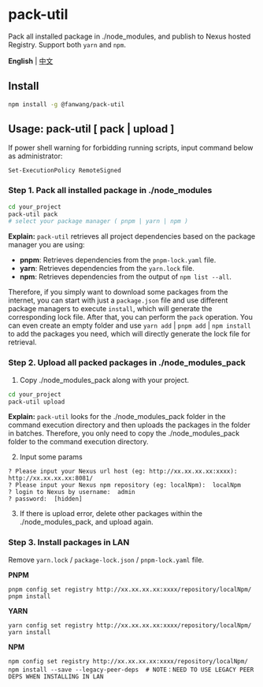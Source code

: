 # pack-util

Pack all installed package in ./node_modules, and publish to Nexus hosted Registry. Support both `yarn` and `npm`.   

**English** | [中文](./README.md)  

## Install  

```sh
npm install -g @fanwang/pack-util
```

## Usage: pack-util [ pack | upload ]  
If power shell warning for forbidding running scripts, input command below as administrator:  
```
Set-ExecutionPolicy RemoteSigned
```

### Step 1. Pack all installed package in ./node_modules  

```sh
cd your_project
pack-util pack
# select your package manager ( pnpm | yarn | npm )
```
**Explain:**
`pack-util` retrieves all project dependencies based on the package manager you are using:
- **pnpm**: Retrieves dependencies from the `pnpm-lock.yaml` file.
- **yarn**: Retrieves dependencies from the `yarn.lock` file.
- **npm**: Retrieves dependencies from the output of `npm list --all`.

Therefore, if you simply want to download some packages from the internet, you can start with just a `package.json` file and use different package managers to execute `install`, which will generate the corresponding lock file. After that, you can perform the `pack` operation. You can even create an empty folder and use `yarn add` | `pnpm add` | `npm install` to add the packages you need, which will directly generate the lock file for retrieval.

### Step 2. Upload all packed packages in ./node_modules_pack  
1. Copy ./node_modules_pack along with your project.  
```sh
cd your_project  
pack-util upload  
```
**Explain:**
`pack-util` looks for the ./node_modules_pack folder in the command execution directory and then uploads the packages in the folder in batches. Therefore, you only need to copy the ./node_modules_pack folder to the command execution directory.

2. Input some params  
```
? Please input your Nexus url host (eg: http://xx.xx.xx.xx:xxxx): http://xx.xx.xx.xx:8081/
? Please input your Nexus npm repository (eg: localNpm):  localNpm
? login to Nexus by username:  admin
? password:  [hidden]
```

3. If there is upload error, delete other packages within the ./node_modules_pack, and upload again.  

### Step 3. Install packages in LAN  
Remove `yarn.lock` / `package-lock.json` / `pnpm-lock.yaml` file.

**PNPM**  
```
pnpm config set registry http://xx.xx.xx.xx:xxxx/repository/localNpm/
pnpm install
```

**YARN**  
```
yarn config set registry http://xx.xx.xx.xx:xxxx/repository/localNpm/
yarn install
```

**NPM**  
```
npm config set registry http://xx.xx.xx.xx:xxxx/repository/localNpm/
npm install --save --legacy-peer-deps  # NOTE：NEED TO USE LEGACY PEER DEPS WHEN INSTALLING IN LAN
```

